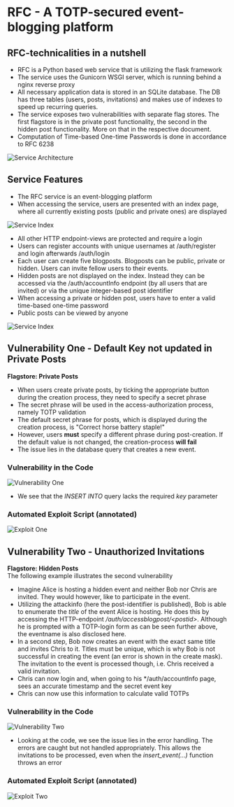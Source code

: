 # RFC - A TOTP-secured event-blogging platform  

## RFC-technicalities in a nutshell
- RFC is a Python based web service that is utilizing the flask framework
- The service uses the Gunicorn WSGI server, which is running behind a nginx reverse proxy
- All necessary application data is stored in an SQLite database. The DB has three tables (users, posts, invitations) and makes use of indexes to speed up recurring queries.
- The service exposes two vulnerabilities with separate flag stores. The first flagstore is in the private post functionality, the second in the hidden post functionality. More on that in the respective document.
- Computation of Time-based One-time Passwords is done in accordance to RFC 6238

![Service Architecture](./pictures/architecture.png?raw=true "The application architecture")

## Service Features
- The RFC service is an event-blogging platform
- When accessing the service, users are presented with an index page, where all currently existing posts (public and private ones) are displayed


![Service Index](./pictures/Index.png?raw=true "The application index page")


- All other HTTP endpoint-views are protected and require a login 
- Users can register accounts with unique usernames at /auth/register and login afterwards /auth/login
- Each user can create five blogposts. Blogposts can be public, private or hidden. Users can invite fellow users to their events.
- Hidden posts are not displayed on the index. Instead they can be accessed via the /auth/accountInfo endpoint (by all users that are invited) or via the unique integer-based post identifier
- When accessing a private or hidden post, users have to enter a valid time-based one-time password
- Public posts can be viewed by anyone


![Service Index](./pictures/totp.png?raw=true "The application index page")


## Vulnerability One - Default Key not updated in Private Posts
**Flagstore: Private Posts**  
- When users create private posts, by ticking the appropriate button during the creation process, they need to specify a secret phrase
- The secret phrase will be used in the access-authorization process, namely TOTP validation
- The default secret phrase for posts, which is displayed during the creation process, is "Correct horse battery staple!"
- However, users **must** specify a different phrase during post-creation. If the default value is not changed, the creation-process **will fail**
- The issue lies in the database query that creates a new event.

### Vulnerability in the Code
![Vulnerability One](./pictures/vuln1.png?raw=true "Vulnerability One")
- We see that the *INSERT INTO* query lacks the required *key* parameter

### Automated Exploit Script (annotated)
![Exploit One](./pictures/exploit1.png?raw=true "Exploit One")


## Vulnerability Two - Unauthorized Invitations
**Flagstore: Hidden Posts**  
The following example illustrates the second vulnerability
- Imagine Alice is hosting a hidden event and neither Bob nor Chris are invited. They would however, like to participate in the event.
- Utilizing the attackinfo (here the post-identifier is published), Bob is able to enumerate the *title* of the event Alice is hosting. He does this by accessing the HTTP-endpoint */auth/accessblogpost/\<postid\>*. Although he is prompted with a TOTP-login form as can be seen further above, the eventname is also disclosed here.
- In a second step, Bob now creates an event with the exact same title and invites Chris to it.
Titles must be unique, which is why Bob is not successful in creating the event (an error is shown in the create mask). The invitation to the event is processed though, i.e. Chris received a valid invitation.
- Chris can now login and, when going to his */auth/accountInfo page, sees an accurate timestamp and the secret event key
- Chris can now use this information to calculate valid TOTPs

### Vulnerability in the Code
![Vulnerability Two](./pictures/vuln2.png?raw=true "Vulnerability Two")
- Looking at the code, we see the issue lies in the error handling. The errors are caught but not handled appropriately. This allows the invitations to be processed, even when the *insert_event(...)* function throws an error

### Automated Exploit Script (annotated)
![Exploit Two](./pictures/exploit2.png?raw=true "Exploit Two")